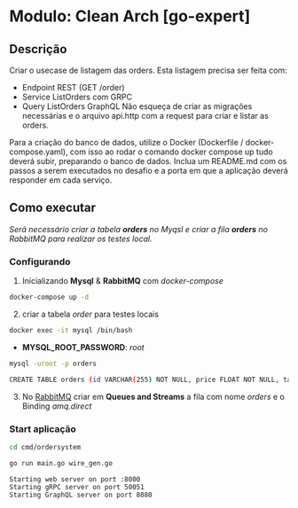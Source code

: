 # Modulo: Clean Arch [go-expert]

## Descrição

Criar o usecase de listagem das orders.
Esta listagem precisa ser feita com:
- Endpoint REST (GET /order)
- Service ListOrders com GRPC
- Query ListOrders GraphQL
Não esqueça de criar as migrações necessárias e o arquivo api.http com a request para criar e listar as orders.

Para a criação do banco de dados, utilize o Docker (Dockerfile / docker-compose.yaml), com isso ao rodar o comando docker compose up tudo deverá subir, preparando o banco de dados.
Inclua um README.md com os passos a serem executados no desafio e a porta em que a aplicação deverá responder em cada serviço.

## Como executar
*Será necessário criar a tabela **orders** no Myqsl e criar a fila **orders** no RabbitMQ para realizar os testes local.*

### Configurando 

1. Inicializando **Mysql** & **RabbitMQ** com *docker-compose*
```bash
docker-compose up -d 
```
2. criar a tabela *order* para testes locais
```bash
docker exec -it mysql /bin/bash
```
*  **MYSQL_ROOT_PASSWORD**: *root* 
```bash
mysql -uroot -p orders
```
```bash
CREATE TABLE orders (id VARCHAR(255) NOT NULL, price FLOAT NOT NULL, tax FLOAT NOT NULL, final_price FLOAT NOT NULL, PRIMARY KEY (id));
```
3. No [RabbitMQ](http://localhost:15672/]) criar em **Queues and Streams** a fila com nome *orders* e o Binding *amq.direct*

### Start aplicação
```bash
cd cmd/ordersystem
```
```bash
go run main.go wire_gen.go
```
```
Starting web server on port :8000
Starting gRPC server on port 50051
Starting GraphQL server on port 8080
```
